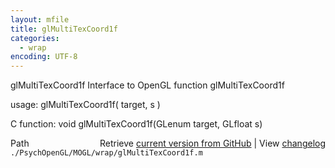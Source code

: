 ```yaml
---
layout: mfile
title: glMultiTexCoord1f
categories:
  - wrap
encoding: UTF-8
---
```


glMultiTexCoord1f  Interface to OpenGL function glMultiTexCoord1f

usage:  glMultiTexCoord1f\( target, s \)

C function:  void glMultiTexCoord1f\(GLenum target, GLfloat s\)


<div class="code_header" style="text-align:right;">
  <span style="float:left;">Path&nbsp;&nbsp;</span> <span class="counter">Retrieve <a href=
  "https://raw.github.com/Psychtoolbox-3/Psychtoolbox-3/beta/./PsychOpenGL/MOGL/wrap/glMultiTexCoord1f.m">current version from GitHub</a> | View <a href=
  "https://github.com/Psychtoolbox-3/Psychtoolbox-3/commits/beta/./PsychOpenGL/MOGL/wrap/glMultiTexCoord1f.m">changelog</a></span>
</div>
<div class="code">
  <code>./PsychOpenGL/MOGL/wrap/glMultiTexCoord1f.m</code>
</div>

